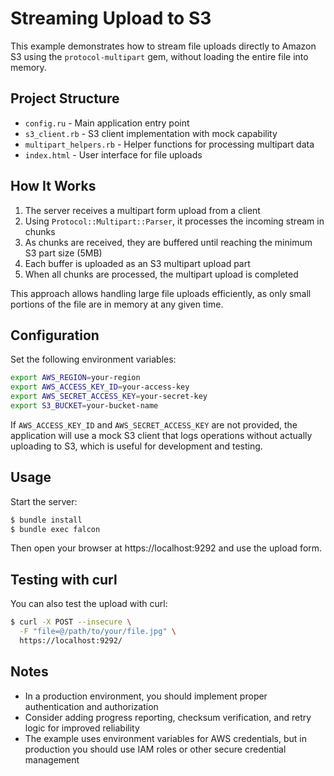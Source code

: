 # Streaming Upload to S3

This example demonstrates how to stream file uploads directly to Amazon S3 using the `protocol-multipart` gem, without loading the entire file into memory.

## Project Structure

- `config.ru` - Main application entry point
- `s3_client.rb` - S3 client implementation with mock capability
- `multipart_helpers.rb` - Helper functions for processing multipart data
- `index.html` - User interface for file uploads

## How It Works

1. The server receives a multipart form upload from a client
2. Using `Protocol::Multipart::Parser`, it processes the incoming stream in chunks
3. As chunks are received, they are buffered until reaching the minimum S3 part size (5MB)
4. Each buffer is uploaded as an S3 multipart upload part
5. When all chunks are processed, the multipart upload is completed

This approach allows handling large file uploads efficiently, as only small portions of the file are in memory at any given time.

## Configuration

Set the following environment variables:

```bash
export AWS_REGION=your-region
export AWS_ACCESS_KEY_ID=your-access-key
export AWS_SECRET_ACCESS_KEY=your-secret-key
export S3_BUCKET=your-bucket-name
```

If `AWS_ACCESS_KEY_ID` and `AWS_SECRET_ACCESS_KEY` are not provided, the application will use a mock S3 client that logs operations without actually uploading to S3, which is useful for development and testing.

## Usage

Start the server:

```bash
$ bundle install
$ bundle exec falcon
```

Then open your browser at https://localhost:9292 and use the upload form.

## Testing with curl

You can also test the upload with curl:

```bash
$ curl -X POST --insecure \
  -F "file=@/path/to/your/file.jpg" \
  https://localhost:9292/
```

## Notes

- In a production environment, you should implement proper authentication and authorization
- Consider adding progress reporting, checksum verification, and retry logic for improved reliability
- The example uses environment variables for AWS credentials, but in production you should use IAM roles or other secure credential management
